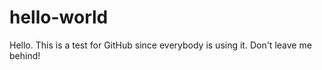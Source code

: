 # hello-world


Hello.
This is a test for GitHub since everybody is using it. Don't leave me behind!

